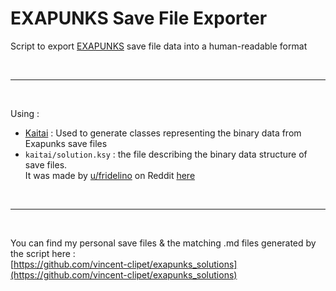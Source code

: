 # EXAPUNKS  Save File Exporter

Script to export [EXAPUNKS](https://store.steampowered.com/app/716490/EXAPUNKS/) save file data into a human-readable format

<br><hr><br>

Using :
- [Kaitai](https://github.com/kaitai-io/kaitai_struct) : Used to generate classes representing the binary data from Exapunks save files
- `kaitai/solution.ksy` : the file describing the binary data structure of save files. <br>
It was made by [u/fridelino](https://www.reddit.com/user/fridelino) on Reddit [here](https://www.reddit.com/r/exapunks/comments/973luq/current_solution_file_format/e4jo8lj/)

<br><hr><br>

You can find my personal save files & the matching .md files generated by the script here : <br>
[https://github.com/vincent-clipet/exapunks_solutions](https://github.com/vincent-clipet/exapunks_solutions)

<br>
